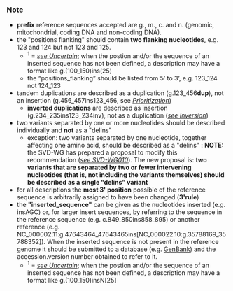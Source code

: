 ### Note

*	**prefix** reference sequences accepted are g., m., c. and n. (genomic, mitochondrial, coding DNA and non-coding DNA).
*	the "positions flanking" should contain **two flanking nucleotides**, e.g. 123 and 124 but not 123 and 125.
	*	<sup>1</sup> = [_see Uncertain_](/recommendations/uncertain/); when the postion and/or the sequence of an inserted sequence has not been defined, a description may have a format like g.(100_150)ins(25)
	*	the “positions_flanking” should be listed from 5’ to 3’, e.g. 123_124 not 124_123
*	tandem duplications are described as a duplication (g.123_456**dup**), not an insertion (g.456_457ins123_456, see [_Prioritization_](/recommendations/general/))
	*	**inverted duplications** are described as insertion (g.234_235ins123_234inv), not as a duplication ([_see Inversion_](/recommendations/DNA/variant/inversion))
*	two variants separated by one or more nucleotides should be described individually and **not** as a "delins"
	*	exception: two variants separated by one nucleotide, together affecting one amino acid, should be described as a "delins"
:	****NOTE:**** the SVD-WG has prepared a proposal to modify this recommendation ([_see SVD-WG010_](/background/consultation/SVD-WG010/)). The new proposal is: **two variants that are separated by two or fewer intervening nucleotides (that is, not including the variants themselves) should be described as a single “delins” variant**
*	for all descriptions the **most 3' position** possible of the reference sequence is arbitrarily assigned to have been changed (**3'rule**)
*	the **"inserted_sequence"** can be given as the nucleotides inserted (e.g. insAGC) or, for larger insert sequences, by referring to the sequence in the reference sequence (e.g. c.849_850ins858_895) or another reference (e.g. NC_000002.11:g.47643464_47643465ins[NC_000022.10:g.35788169_35788352]). When the inserted sequence is not present in the reference genome it should be submitted to a database (e.g. [GenBank](http://www.ncbi.nlm.nih.gov/genbank/submit/)) and the accession.version number obtained to refer to it.
	*	<sup>1</sup> = [_see Uncertain_](/recommendations/uncertain/); when the postion and/or the sequence of an inserted sequence has not been defined, a description may have a format like g.(100_150)insN[25]
